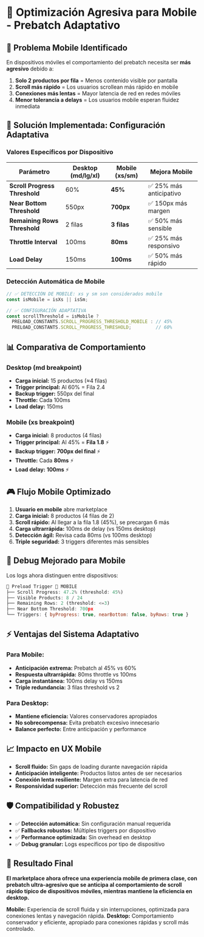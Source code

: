 # 📱 Optimización Agresiva para Mobile - Prebatch Adaptativo

## 🎯 Problema Mobile Identificado

En dispositivos móviles el comportamiento del prebatch necesita ser **más agresivo** debido a:

1. **Solo 2 productos por fila** = Menos contenido visible por pantalla
2. **Scroll más rápido** = Los usuarios scrollean más rápido en mobile
3. **Conexiones más lentas** = Mayor latencia de red en redes móviles
4. **Menor tolerancia a delays** = Los usuarios mobile esperan fluidez inmediata

## 🚀 Solución Implementada: Configuración Adaptativa

### **Valores Específicos por Dispositivo**

| Parámetro | Desktop (md/lg/xl) | Mobile (xs/sm) | Mejora Mobile |
|-----------|-------------------|----------------|---------------|
| **Scroll Progress Threshold** | 60% | **45%** | ✅ 25% más anticipativo |
| **Near Bottom Threshold** | 550px | **700px** | ✅ 150px más margen |
| **Remaining Rows Threshold** | 2 filas | **3 filas** | ✅ 50% más sensible |
| **Throttle Interval** | 100ms | **80ms** | ✅ 25% más responsivo |
| **Load Delay** | 150ms | **100ms** | ✅ 50% más rápido |

### **Detección Automática de Mobile**

```js
// ✅ DETECCIÓN DE MOBILE: xs y sm son considerados mobile
const isMobile = isXs || isSm;

// ✅ CONFIGURACIÓN ADAPTATIVA
const scrollThreshold = isMobile ? 
  PRELOAD_CONSTANTS.SCROLL_PROGRESS_THRESHOLD_MOBILE : // 45%
  PRELOAD_CONSTANTS.SCROLL_PROGRESS_THRESHOLD;         // 60%
```

## 📊 **Comparativa de Comportamiento**

### **Desktop (md breakpoint)**
- **Carga inicial:** 15 productos (≈4 filas)
- **Trigger principal:** Al 60% = Fila 2.4
- **Backup trigger:** 550px del final
- **Throttle:** Cada 100ms
- **Load delay:** 150ms

### **Mobile (xs breakpoint)**  
- **Carga inicial:** 8 productos (4 filas)
- **Trigger principal:** Al 45% = **Fila 1.8** ⚡
- **Backup trigger:** **700px del final** ⚡
- **Throttle:** Cada **80ms** ⚡
- **Load delay:** **100ms** ⚡

## 🎮 **Flujo Mobile Optimizado**

1. **Usuario en mobile** abre marketplace
2. **Carga inicial:** 8 productos (4 filas de 2)
3. **Scroll rápido:** Al llegar a la fila 1.8 (45%), se precargan 6 más
4. **Carga ultrarrápida:** 100ms de delay (vs 150ms desktop)
5. **Detección ágil:** Revisa cada 80ms (vs 100ms desktop)
6. **Triple seguridad:** 3 triggers diferentes más sensibles

## 🔬 **Debug Mejorado para Mobile**

Los logs ahora distinguen entre dispositivos:

```js
🚀 Preload Trigger 📱 MOBILE
├── Scroll Progress: 47.2% (threshold: 45%)
├── Visible Products: 8 / 24
├── Remaining Rows: 2 (threshold: <=3)
├── Near Bottom Threshold: 700px
└── Triggers: { byProgress: true, nearBottom: false, byRows: true }
```

## ⚡ **Ventajas del Sistema Adaptativo**

### **Para Mobile:**
- **Anticipación extrema:** Prebatch al 45% vs 60%
- **Respuesta ultrarrápida:** 80ms throttle vs 100ms
- **Carga instantánea:** 100ms delay vs 150ms
- **Triple redundancia:** 3 filas threshold vs 2

### **Para Desktop:**
- **Mantiene eficiencia:** Valores conservadores apropiados
- **No sobrecompensa:** Evita prebatch excesivo innecesario
- **Balance perfecto:** Entre anticipación y performance

## 📈 **Impacto en UX Mobile**

- **Scroll fluido:** Sin gaps de loading durante navegación rápida
- **Anticipación inteligente:** Productos listos antes de ser necesarios
- **Conexión lenta resiliente:** Margen extra para latencia de red
- **Responsividad superior:** Detección más frecuente del scroll

## 🛡️ **Compatibilidad y Robustez**

- ✅ **Detección automática:** Sin configuración manual requerida
- ✅ **Fallbacks robustos:** Múltiples triggers por dispositivo
- ✅ **Performance optimizada:** Sin overhead en desktop
- ✅ **Debug granular:** Logs específicos por tipo de dispositivo

## 🚀 **Resultado Final**

**El marketplace ahora ofrece una experiencia mobile de primera clase, con prebatch ultra-agresivo que se anticipa al comportamiento de scroll rápido típico de dispositivos móviles, mientras mantiene la eficiencia en desktop.**

**Mobile:** Experiencia de scroll fluida y sin interrupciones, optimizada para conexiones lentas y navegación rápida.
**Desktop:** Comportamiento conservador y eficiente, apropiado para conexiones rápidas y scroll más controlado.
